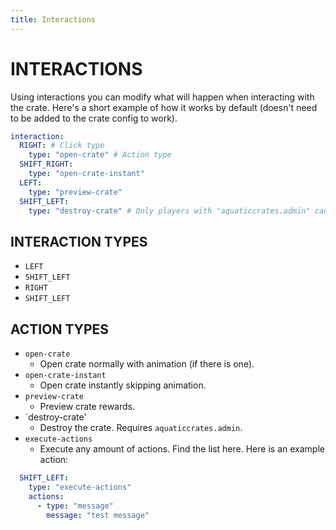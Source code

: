 ```yaml
---
title: Interactions
---
```



# INTERACTIONS

Using interactions you can modify what will happen when interacting with the crate. Here's a short example of how it works by default (doesn't need to be added to the crate config to work).

```yml
interaction:
  RIGHT: # Click type
    type: "open-crate" # Action type
  SHIFT_RIGHT:
    type: "open-crate-instant"
  LEFT:
    type: "preview-crate"
  SHIFT_LEFT:
    type: "destroy-crate" # Only players with "aquaticcrates.admin" can  break it
```

## INTERACTION TYPES

- `LEFT`
- `SHIFT_LEFT`
- `RIGHT`
- `SHIFT_LEFT`

## ACTION TYPES

- `open-crate`
    - Open crate normally with animation (if there is one).
- `open-crate-instant`
    - Open crate instantly skipping animation.
- `preview-crate`
    - Preview crate rewards.
- `destroy-crate'
    - Destroy the crate. Requires `aquaticcrates.admin`.
- `execute-actions`
    - Execute any amount of actions. Find the list here. Here is an example action:

```yml
  SHIFT_LEFT:
    type: "execute-actions"
    actions:
      - type: "message"
        message: "test message"
```